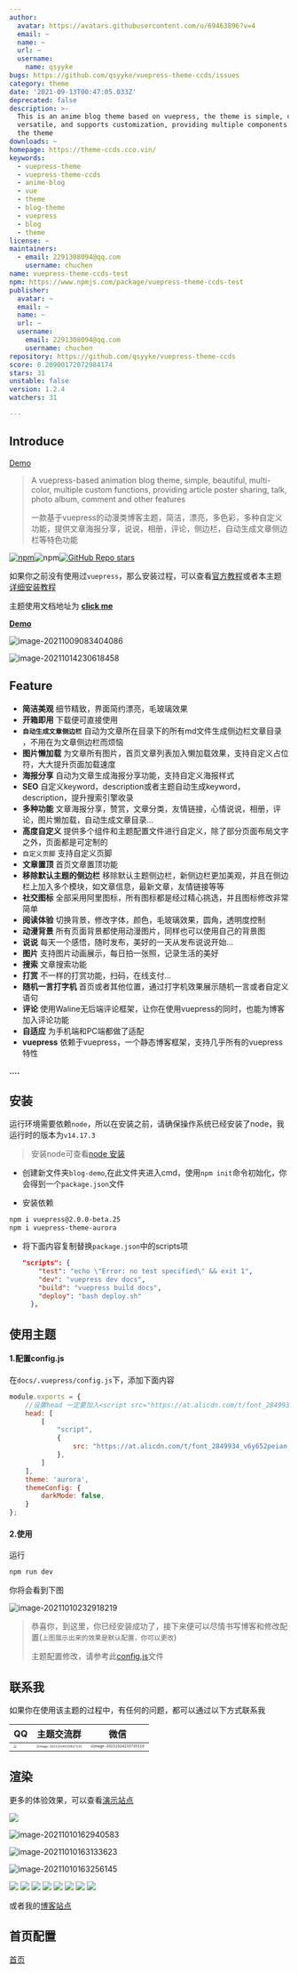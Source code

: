 ```yaml
---
author:
  avatar: https://avatars.githubusercontent.com/u/69463896?v=4
  email: ~
  name: ~
  url: ~
  username:
    name: qsyyke
bugs: https://github.com/qsyyke/vuepress-theme-ccds/issues
category: theme
date: '2021-09-13T00:47:05.033Z'
deprecated: false
description: >-
  This is an anime blog theme based on vuepress, the theme is simple, colorful,
  versatile, and supports customization, providing multiple components to set
  the theme
downloads: ~
homepage: https://theme-ccds.cco.vin/
keywords:
  - vuepress-theme
  - vuepress-theme-ccds
  - anime-blog
  - vue
  - theme
  - blog-theme
  - vuepress
  - blog
  - theme
license: ~
maintainers:
  - email: 2291308094@qq.com
    username: chuchen
name: vuepress-theme-ccds-test
npm: https://www.npmjs.com/package/vuepress-theme-ccds-test
publisher:
  avatar: ~
  email: ~
  name: ~
  url: ~
  username:
    email: 2291308094@qq.com
    username: chuchen
repository: https://github.com/qsyyke/vuepress-theme-ccds
score: 0.20900172072984174
stars: 31
unstable: false
version: 1.2.4
watchers: 31

---
```


## Introduce

<a target="_blank" href="http://aurora.cco.vin/" >Demo</a>

> A vuepress-based animation blog theme, simple, beautiful, multi-color, multiple custom functions, providing article poster sharing, talk, photo album, comment and other features
>
> 一款基于vuepress的动漫类博客主题，简洁，漂亮，多色彩，多种自定义功能，提供文章海报分享，说说，相册，评论，侧边栏，自动生成文章侧边栏等特色功能

<a href="https://www.npmjs.com/package/vuepress-theme-aurora"><img alt="npm" src="https://img.shields.io/npm/v/vuepress-theme-aurora"></a>![npm](https://img.shields.io/npm/dw/vuepress-theme-aurora)<a href="https://github.com/qsyyke/vuepress-theme-aurora"><img alt="GitHub Repo stars" src="https://img.shields.io/github/stars/qsyyke/vuepress-theme-aurora?style=social"></a>



如果你之前没有使用过`vuepress`，那么安装过程，可以查看<a target="_blank" href="https://v2.vuepress.vuejs.org/zh/guide/getting-started.html">官方教程</a>或者本主题<a target="_blank" href="/readme/introduce.md">详细安装教程</a>

主题使用文档地址为 <a href="https://aurora.cco.vin/" target="_blank">**click me**</a>

<a href="https://blog.cco.vin/" target="_blank"> **Demo** </a>

![image-20211009083404086](https://ooszy.cco.vin/img/blog-note/image-20211009083404086.png?x-oss-process=style/pictureProcess1)

![image-20211014230618458](https://ooszy.cco.vin/img/blog-note/image-20211014230618458.png?x-oss-process=style/pictureProcess1)

## Feature

- **简洁美观** 细节精致，界面简约漂亮，毛玻璃效果
- **开箱即用** 下载便可直接使用
- **`自动生成文章侧边栏`** 自动为文章所在目录下的所有md文件生成侧边栏文章目录 ，不用在为文章侧边栏而烦恼
- **图片懒加载** 为文章所有图片，首页文章列表加入懒加载效果，支持自定义占位符，大大提升页面加载速度
- **海报分享** 自动为文章生成海报分享功能，支持自定义海报样式
- **SEO** 自定义keyword，description或者主题自动生成keyword，description，提升搜索引擎收录
- **多种功能** 文章海报分享，赞赏，文章分类，友情链接，心情说说，相册，评论，图片懒加载，自动生成文章目录...
- **高度自定义** 提供多个组件和主题配置文件进行自定义，除了部分页面布局文字之外，页面都是可定制的
- `自定义页脚` 支持自定义页脚
- **文章置顶** 首页文章置顶功能
- **移除默认主题的侧边栏** 移除默认主题侧边栏，新侧边栏更加美观，并且在侧边栏上加入多个模块，如文章信息，最新文章，友情链接等等 
- **社交图标** 全部采用阿里图标，所有图标都是经过精心挑选，并且图标修改非常简单
- **阅读体验** 切换背景，修改字体，颜色，毛玻璃效果，圆角，透明度控制
- **动漫背景** 所有页面背景都使用动漫图片，同样也可以使用自己的背景图
- **说说** 每天一个感悟，随时发布，美好的一天从发布说说开始...
- **图片** 支持图片动画展示，每日拍一张照，记录生活的美好
- **搜索** 文章搜索功能
- **打赏** 不一样的打赏功能，扫码，在线支付...
- **随机一言打字机** 首页或者其他位置，通过打字机效果展示随机一言或者自定义语句
- **评论** 使用Waline无后端评论框架，让你在使用vuepress的同时，也能为博客加入评论功能
- **自适应** 为手机端和PC端都做了适配
- **vuepress** 依赖于vuepress，一个静态博客框架，支持几乎所有的vuepress特性

**....**



## 安装





运行环境需要依赖`node`，所以在安装之前，请确保操作系统已经安装了node，我运行时的版本为`v14.17.3`

> 安装node可查看<a href="https://aurora.cco.vin/use/useTheme.html" target="_blank">node 安装</a>

- 创建新文件夹`blog-demo`,在此文件夹进入cmd，使用`npm init`命令初始化，你会得到一个`package.json`文件

- 安装依赖

```sh
npm i vuepress@2.0.0-beta.25
npm i vuepress-theme-aurora
```



- 将下面内容复制替换`package.json`中的scripts项

  ```json
  "scripts": {
      "test": "echo \"Error: no test specified\" && exit 1",
      "dev": "vuepress dev docs",
      "build": "vuepress build docs",
      "deploy": "bash deploy.sh"
    },
  ```

  

## 使用主题

#### 1.配置config.js

在`docs/.vuepress/config.js`下，添加下面内容

```js
module.exports = {
    //设置head 一定要加入<script src="https://at.alicdn.com/t/font_2849934_v6y652peian.js"></script>项配置，否则一些图标不能正常显示
    head: [
        [
            "script",
            {
                src: "https://at.alicdn.com/t/font_2849934_v6y652peian.js",
            },
        ]
    ],
    theme: 'aurora',
    themeConfig: {
        darkMode: false,
    }
};
```



#### 2.使用

运行

```sh
npm run dev
```

你将会看到下图

![image-20211010232918219](https://ooszy.cco.vin/img/blog-note/image-20211010232918219.png?x-oss-process=style/pictureProcess1)



> 恭喜你，到这里，你已经安装成功了，接下来便可以尽情书写博客和修改配置(`上图展示出来的效果是默认配置，你可以更改`)
>
> 主题配置修改，请参考此<a href="https://github.com/qsyyke/vuepress-theme-aurora/blob/master/docs/.vuepress/config.js">config.js</a>文件



## 联系我

如果你在使用该主题的过程中，有任何的问题，都可以通过以下方式联系我

| QQ                                                           | 主题交流群                                                   | 微信                                                         |
| ------------------------------------------------------------ | ------------------------------------------------------------ | ------------------------------------------------------------ |
| <img src="https://ooszy.cco.vin/img/blog-note/image-20211024233620332.png?x-oss-process=style/pictureProcess1" style="zoom:33%;" /> | <img src="https://ooszy.cco.vin/img/blog-note/image-20211024233827133.png?x-oss-process=style/pictureProcess1" alt="image-20211024233827133" style="zoom:33%;" /> | <img src="https://ooszy.cco.vin/img/blog-note/image-20211024233735110.png?x-oss-process=style/pictureProcess1" alt="image-20211024233735110" style="zoom: 39%;" /> |




## 渲染

更多的体验效果，可以查看<a href="https://aurora.cco.vin/">演示站点</a>

![](https://ooszy.cco.vin/img/blog-note/%E4%B8%BB%E9%A2%98.jpg?x-oss-process=style/pictureProcess1)

![image-20211010162940583](https://ooszy.cco.vin/img/blog-note/image-20211010162940583.png?x-oss-process=style/pictureProcess1)

![image-20211010163133623](https://ooszy.cco.vin/img/blog-note/image-20211010163133623.png?x-oss-process=style/pictureProcess1)

![image-20211010163256145](https://ooszy.cco.vin/img/blog-note/image-20211010163256145.png?x-oss-process=style/pictureProcess1)

![](https://ooszy.cco.vin/img/theme/article.jpg)
![](https://ooszy.cco.vin/img/theme/about.jpg)
![](https://ooszy.cco.vin/img/theme/comment-theme.jpg)
![](https://ooszy.cco.vin/img/theme/link.jpg)
![](https://ooszy.cco.vin/img/theme/mood.jpg)
![](https://ooszy.cco.vin/img/theme/phoone.jpg)
![](https://ooszy.cco.vin/img/theme/photo-theme.jpg)
![](https://ooszy.cco.vin/img/theme/tag.jpg)

或者我的<a target="_blank" href="https://blog.cco.vin">博客站点</a>

## 首页配置



[首页](../homeconfig.md)


